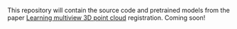 This repository will contain the source code and pretrained models from the paper [Learning multiview 3D point cloud](https://arxiv.org/abs/2001.05119) registration.
Coming soon!
